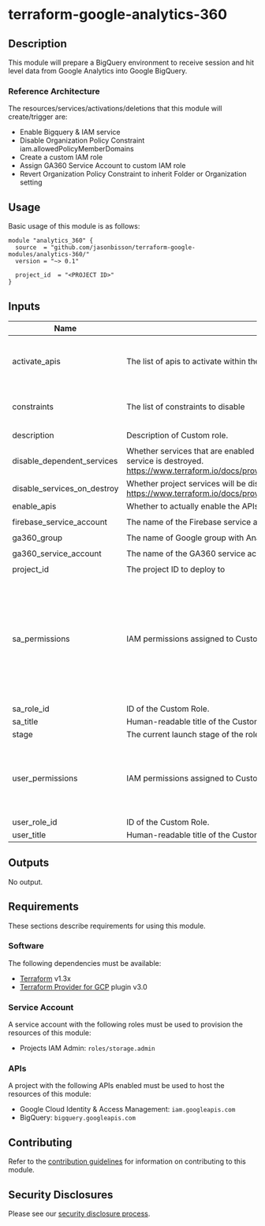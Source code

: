 # terraform-google-analytics-360

## Description
This module will prepare a BigQuery environment to receive session and hit level data from Google Analytics into Google BigQuery.

### Reference Architecture


The resources/services/activations/deletions that this module will create/trigger are:
- Enable Bigquery & IAM service
- Disable Organization Policy Constraint iam.allowedPolicyMemberDomains
- Create a custom IAM role
- Assign GA360 Service Account to custom IAM role
- Revert Organization Policy Constraint to inherit Folder or Organization setting 

## Usage

Basic usage of this module is as follows:

```hcl
module "analytics_360" {
  source  = "github.com/jasonbisson/terraform-google-modules/analytics-360/"
  version = "~> 0.1"

  project_id  = "<PROJECT ID>"
}
```

<!-- BEGINNING OF PRE-COMMIT-TERRAFORM DOCS HOOK -->
## Inputs

| Name | Description | Type | Default | Required |
|------|-------------|------|---------|:--------:|
| activate\_apis | The list of apis to activate within the project | `list(string)` | <pre>[<br>  "bigquery.googleapis.com",<br>  "iam.googleapis.com"<br>]</pre> | no |
| constraints | The list of constraints to disable | `list(string)` | <pre>[<br>  "iam.allowedPolicyMemberDomains"<br>]</pre> | no |
| description | Description of Custom role. | `string` | `"Google Analytics 360 Export Service Custom Role"` | no |
| disable\_dependent\_services | Whether services that are enabled and which depend on this service should also be disabled when this service is destroyed. https://www.terraform.io/docs/providers/google/r/google_project_service.html#disable_dependent_services | `string` | `"false"` | no |
| disable\_services\_on\_destroy | Whether project services will be disabled when the resources are destroyed. https://www.terraform.io/docs/providers/google/r/google_project_service.html#disable_on_destroy | `string` | `"false"` | no |
| enable\_apis | Whether to actually enable the APIs. If false, this module is a no-op. | `string` | `"true"` | no |
| firebase\_service\_account | The name of the Firebase service account | `string` | `"firebase-measurement@system.gserviceaccount.com"` | no |
| ga360\_group | The name of Google group with Analytics users that need access to Google Cloud | `string` | n/a | yes |
| ga360\_service\_account | The name of the GA360 service account | `string` | `"analytics-processing-dev@system.gserviceaccount.com"` | no |
| project\_id | The project ID to deploy to | `string` | n/a | yes |
| sa\_permissions | IAM permissions assigned to Custom Role. | `list(string)` | <pre>[<br>  "bigquery.datasets.create",<br>  "bigquery.datasets.get",<br>  "bigquery.tables.create",<br>  "bigquery.tables.get",<br>  "bigquery.tables.delete",<br>  "bigquery.tables.updateData",<br>  "bigquery.jobs.create",<br>  "bigquery.jobs.list",<br>  "resourcemanager.projects.get"<br>]</pre> | no |
| sa\_role\_id | ID of the Custom Role. | `string` | `"GA360EXPORT_SA"` | no |
| sa\_title | Human-readable title of the Custom Role, defaults to role\_id. | `string` | `"GA360 Export Service Service Account"` | no |
| stage | The current launch stage of the role. Defaults to GA. | `string` | `"GA"` | no |
| user\_permissions | IAM permissions assigned to Custom Role. | `list(string)` | <pre>[<br>  "resourcemanager.projects.get",<br>  "serviceusage.services.list",<br>  "serviceusage.services.enable",<br>  "resourcemanager.projects.setIamPolicy"<br>]</pre> | no |
| user\_role\_id | ID of the Custom Role. | `string` | `"GA360EXPORT_USER"` | no |
| user\_title | Human-readable title of the Custom Role, defaults to role\_id. | `string` | `"GA360 Export Service Human User"` | no |

## Outputs

No output.

<!-- END OF PRE-COMMIT-TERRAFORM DOCS HOOK -->

## Requirements

These sections describe requirements for using this module.

### Software

The following dependencies must be available:

- [Terraform][terraform] v1.3x
- [Terraform Provider for GCP][terraform-provider-gcp] plugin v3.0

### Service Account

A service account with the following roles must be used to provision
the resources of this module:

- Projects IAM Admin: `roles/storage.admin`


### APIs

A project with the following APIs enabled must be used to host the
resources of this module:

- Google Cloud Identity & Access Management: `iam.googleapis.com`
- BigQuery: `bigquery.googleapis.com`


## Contributing

Refer to the [contribution guidelines](./CONTRIBUTING.md) for
information on contributing to this module.

[iam-module]: https://registry.terraform.io/modules/terraform-google-modules/iam/google
[project-factory-module]: https://registry.terraform.io/modules/terraform-google-modules/project-factory/google
[terraform-provider-gcp]: https://www.terraform.io/docs/providers/google/index.html
[terraform]: https://www.terraform.io/downloads.html

## Security Disclosures

Please see our [security disclosure process](./SECURITY.md).
